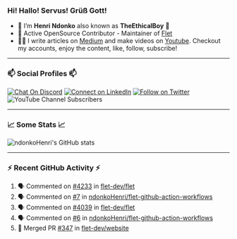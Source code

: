 ### Hi! Hallo! Servus! Grüß Gott!

- 🙂  I’m **Henri Ndonko** also known as **TheEthicalBoy** 👾
- 🚀  Active OpenSource Contributor - Maintainer of [Flet](https://github.com/flet-dev/flet) 
- 👨‍🏫  I write articles on [Medium](https://ndonkohenri.medium.com/) and make videos on [Youtube](https://youtube.com/@ndonkoHenri). Checkout my accounts, enjoy the content, like, follow, subscribe!

---

### 📫 Social Profiles 📫

[![Chat On Discord](https://img.shields.io/badge/--discord?label=Username=the_ethical_boy&logo=Discord&style=social)](https://github.com/ndonkoHenri) 
[![Connect on LinkedIn](https://img.shields.io/badge/--linkedin?label=LinkedIn&logo=LinkedIn&style=social)](https://www.linkedin.com/in/ndonkohenri) 
[![Follow on Twitter](https://img.shields.io/badge/--twitter?label=Twitter&logo=Twitter&style=social)](https://twitter.com/ndonkoHenri)
![YouTube Channel Subscribers](https://img.shields.io/youtube/channel/subscribers/UC2j9sVx0O7M8CebjMtyCuNQ?style=social&label=Youtube&link=https%3A%2F%2Fyoutube.com%2F%40ndonkoHenri)

---

### 📈 Some Stats 📈

<!-- <a href="https://github.com/ndonkoHenri">
<img src="https://github.com/ndonkoHenri/github-stats/blob/master/generated/overview.svg#gh-dark-mode-only" />
<img src="https://github.com/ndonkoHenri/github-stats/blob/master/generated/languages.svg#gh-dark-mode-only" />
<img src="https://github.com/ndonkoHenri/github-stats/blob/master/generated/overview.svg#gh-light-mode-only" />
<img src="https://github.com/ndonkoHenri/github-stats/blob/master/generated/languages.svg#gh-light-mode-only" />
</a> -->

<!-- ![ndonkoHenri's GitHub stats](https://github-readme-stats.vercel.app/api?username=ndonkoHenri&show_icons=true) -->

![ndonkoHenri's GitHub stats](https://github-readme-stats.vercel.app/api?username=ndonkoHenri&theme=tokyonight&show_icons=true&title_color=fff&text_color=fff)

<!-- [![Top Langs](https://github-readme-stats.vercel.app/api/top-langs/?username=ndonkoHenri)](https://github.com/ndonkoHenri/github-readme-stats) -->

---

### :zap: Recent GitHub Activity :zap:

<!--START_SECTION:activity-->
1. 🗣 Commented on [#4233](https://github.com/flet-dev/flet/issues/4233#issuecomment-2438978238) in [flet-dev/flet](https://github.com/flet-dev/flet)
2. 🗣 Commented on [#7](https://github.com/ndonkoHenri/flet-github-action-workflows/pull/7#issuecomment-2435646478) in [ndonkoHenri/flet-github-action-workflows](https://github.com/ndonkoHenri/flet-github-action-workflows)
3. 🗣 Commented on [#4039](https://github.com/flet-dev/flet/pull/4039#issuecomment-2426284487) in [flet-dev/flet](https://github.com/flet-dev/flet)
4. 🗣 Commented on [#6](https://github.com/ndonkoHenri/flet-github-action-workflows/issues/6#issuecomment-2425851008) in [ndonkoHenri/flet-github-action-workflows](https://github.com/ndonkoHenri/flet-github-action-workflows)
5. 🎉 Merged PR [#347](https://github.com/flet-dev/website/pull/347) in [flet-dev/website](https://github.com/flet-dev/website)
<!--END_SECTION:activity-->
